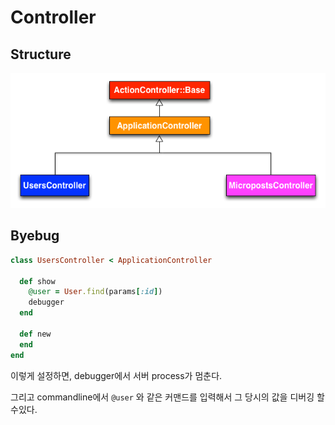 # Controller

## Structure

![controller_structure](./img/controller_structure.png)

## Byebug

```ruby
class UsersController < ApplicationController

  def show
    @user = User.find(params[:id])
    debugger
  end

  def new
  end
end
```

이렇게 설정하면, debugger에서 서버 process가 멈춘다.

그리고 commandline에서 `@user` 와 같은 커맨드를 입력해서 그 당시의 값을 디버깅 할 수있다.

